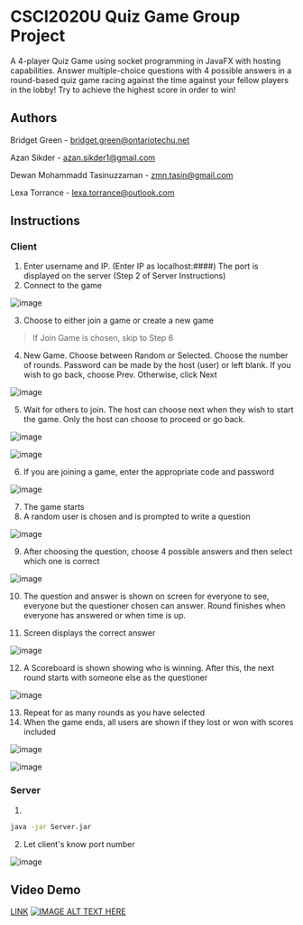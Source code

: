# CSCI2020U Quiz Game Group Project
A 4-player Quiz Game using socket programming in JavaFX with hosting capabilities. Answer multiple-choice questions with 4 possible answers in a round-based quiz game racing against the time against your fellow players in the lobby! Try to achieve the highest score in order to win!
## Authors
Bridget Green - bridget.green@ontariotechu.net

Azan Sikder - azan.sikder1@gmail.com

Dewan Mohammadd Tasinuzzaman - zmn.tasin@gmail.com

Lexa Torrance - lexa.torrance@outlook.com

## Instructions

### Client
1. Enter username and IP. (Enter IP as localhost:####) The port is displayed on the server (Step 2 of Server Instructions)
2. Connect to the game 
 
![image](https://user-images.githubusercontent.com/71111397/163507444-6583c413-b666-4ead-80b3-ceb60efe3533.png)

3. Choose to either join a game or create a new game
>If Join Game is chosen, skip to Step 6

4. New Game. Choose between Random or Selected. Choose the number of rounds. Password can be made by the host (user) or left blank. 
 If you wish to go back, choose Prev. Otherwise, click Next
 
 ![image](https://user-images.githubusercontent.com/71111397/163507880-e2dfb024-e1a4-42a1-b0a8-1a0641d201e5.png)

5. Wait for others to join. The host can choose next when they wish to start the game. Only the host can choose to proceed or go back.

![image](https://user-images.githubusercontent.com/71111397/163508015-ce0e63a2-4072-4256-801b-64dd74af5a01.png)

![image](https://user-images.githubusercontent.com/71111397/163520901-46e8147d-e7cf-4c39-85ab-59652b0ad04a.png)

6. If you are joining a game, enter the appropriate code and password   

![image](https://user-images.githubusercontent.com/71111397/163508058-2b05ed81-efeb-4a96-ae5c-fc3fd8c9ba73.png)



7. The game starts
8. A random user is chosen and is prompted to write a question

![image](https://user-images.githubusercontent.com/71111397/163565679-18507093-6c3c-4900-bb19-d82a3be0f4a6.png)


9. After choosing the question, choose 4 possible answers and then select which one is correct

![image](https://user-images.githubusercontent.com/71111397/163565699-738d3980-1630-4d3f-9a9b-dd76103e578f.png)

10. The question and answer is shown on screen for everyone to see, everyone but the questioner chosen can answer. Round finishes when everyone has answered or when time is up.


11. Screen displays the correct answer

![image](https://user-images.githubusercontent.com/71111397/163565839-a450138b-07db-4ce6-9cd1-031a9a897a2f.png)

12. A Scoreboard is shown showing who is winning. After this, the next round starts with someone else as the questioner

![image](https://user-images.githubusercontent.com/71111397/163565881-0ec19852-48f4-4c90-81fa-9d77194485c2.png)

13. Repeat for as many rounds as you have selected
14. When the game ends, all users are shown if they lost or won with scores included

![image](https://user-images.githubusercontent.com/71111397/163565979-472b6091-829d-49ac-9b11-180c4e617bc0.png)

![image](https://user-images.githubusercontent.com/71111397/163565984-b8faf5ac-8814-45ae-8b3a-61bd76ed882d.png)

### Server
1. 
```bash
java -jar Server.jar
```
2. Let client's know port number

![image](https://user-images.githubusercontent.com/71111397/163507796-9ae22601-1f02-40bf-bde0-89328c8432ae.png)


## Video Demo
[LINK](https://www.youtube.com/watch?v=zjqeh3lGpIM)
[![IMAGE ALT TEXT HERE](https://img.youtube.com/vi/zjqeh3lGpIM/0.jpg)](https://www.youtube.com/watch?v=zjqeh3lGpIM)
